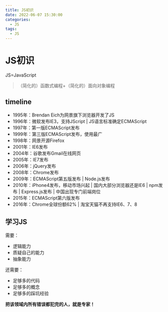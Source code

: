 ```yaml
---
title: JS初识
date: 2022-06-07 15:30:00
categories:
  - JS
tags: 
  - JS
---
```


# JS初识

JS=JavaScript

> （简化的）函数式编程+（简化的）面向对象编程

## timeline

- 1995年：Brendan Eich为网景旗下浏览器开发了JS
- 1996年：微软发布IE3，支持JScript | JS语言标准确定ECMAScript
- 1997年：第一版ECMAScript发布
- 1999年：第三版ECMAScript发布，使用最广
- 1998年：网景开源Firefox
- 2001年：IE6发布
- 2004年：谷歌发布Gmail在线网页
- 2005年：IE7发布
- 2006年：jQuery发布
- 2008年：Chrome发布
- 2009年：ECMAScript第五版发布 | Node.js发布
- 2010年：iPhone4发布，移动市场兴起 | 国内大部分浏览器还是IE6 | npm发布 | Express.js发布 | 中国出现专门前端岗位
- 2015年：ECMAScript第六版发布
- 2016年：Chrome全球份额62% | 淘宝天猫不再支持IE6、7、8

## 学习JS

需要：

- 逻辑能力
- 质疑自己的能力
- 抽象能力

还需要：

- 足够多的代码
- 足够多的概念
- 足够多的踩坑经验

**把该领域内所有错误都犯完的人，就是专家！**